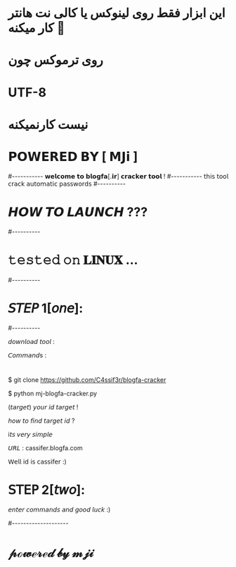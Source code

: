 # این ابزار فقط روی لینوکس یا کالی نت هانتر کار میکنه 📌
# روی ترموکس‌ چون
# UTF-8 
# نیست کار‌نمیکنه
# 𝗣𝗢𝗪𝗘𝗥𝗘𝗗 𝗕𝗬 [ 𝗠𝗝𝗶 ]
#-----------
𝘄𝗲𝗹𝗰𝗼𝗺𝗲 𝘁𝗼 𝗯𝗹𝗼𝗴𝗳𝗮[.𝗶𝗿] 𝗰𝗿𝗮𝗰𝗸𝗲𝗿 𝘁𝗼𝗼𝗹 !
#-----------
𝗍𝗁𝗂𝗌 𝗍𝗈𝗈𝗅 𝖼𝗋𝖺𝖼𝗄 𝖺𝗎𝗍𝗈𝗆𝖺𝗍𝗂𝖼 𝗉𝖺𝗌𝗌𝗐𝗈𝗋𝖽𝗌 
#----------
# 𝙃𝙊𝙒 𝙏𝙊 𝙇𝘼𝙐𝙉𝘾𝙃 ???
#----------
# 𝚝𝚎𝚜𝚝𝚎𝚍 𝚘𝚗 𝐋𝐈𝐍𝐔𝐗 ...
#----------

# 𝘚𝘛𝘌𝘗 1[𝘰𝘯𝘦]:

#----------

𝘥𝘰𝘸𝘯𝘭𝘰𝘢𝘥 𝘵𝘰𝘰𝘭 :

𝘊𝘰𝘮𝘮𝘢𝘯𝘥s : 

#
$ git clone https://github.com/C4ssif3r/blogfa-cracker

$ python mj-blogfa-cracker.py  
 
(𝘵𝘢𝘳𝘨𝘦𝘵) 𝘺𝘰𝘶𝘳 𝘪𝘥 𝘵𝘢𝘳𝘨𝘦𝘵 !

𝘩𝘰𝘸 𝘵𝘰 𝘧𝘪𝘯𝘥 𝘵𝘢𝘳𝘨𝘦𝘵 𝘪𝘥 ?

i𝘵𝘴 𝘷𝘦𝘳𝘺 𝘴𝘪𝘮𝘱𝘭𝘦 

𝘜𝘙𝘓 : cassifer.blogfa.com

𝖶𝖾𝗅𝗅 𝗂𝖽 𝗂𝗌 𝖼𝖺𝗌𝗌𝗂𝖿𝖾𝗋 :)

# 𝖲𝖳𝖤𝖯 2[𝘵𝘸𝘰]:

𝘦𝘯𝘵𝘦𝘳 𝘤𝘰𝘮𝘮𝘢𝘯𝘥𝘴 𝘢𝘯𝘥 𝘨𝘰𝘰𝘥 𝘭𝘶𝘤𝘬 :)

#--------------------

# 𝓅ℴ𝓌ℯ𝓇ℯ𝒹 𝒷𝓎 𝓂𝒿𝒾 
    
